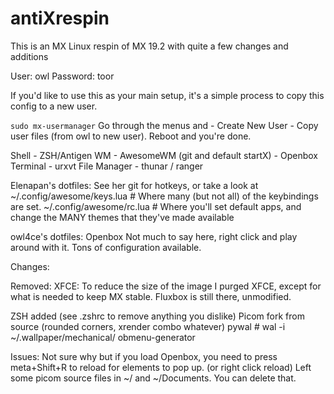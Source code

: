 # antiXrespin

This is an MX Linux respin of MX 19.2 with quite a few changes and additions

User: owl
Password: toor

If you'd like to use this as your main setup, it's a simple process to copy this config to a new user. 

``` sudo mx-usermanager ```
Go through the menus and - Create New User - Copy user files (from owl to new user).
Reboot and you're done.

Shell - ZSH/Antigen
WM - AwesomeWM (git and default startX) - Openbox
Terminal - urxvt
File Manager - thunar / ranger


Elenapan's dotfiles:
  See her git for hotkeys, or take a look at 
  ~/.config/awesome/keys.lua # Where many (but not all) of the keybindings are set.
  ~/.config/awesome/rc.lua # Where you'll set default apps, and change the MANY themes that they've made available

owl4ce's dotfiles: Openbox
  Not much to say here, right click and play around with it. Tons of configuration available.


Changes: 

Removed:
XFCE: To reduce the size of the image I purged XFCE, except for what is needed to keep MX stable. Fluxbox is still there, unmodified. 

ZSH added (see .zshrc to remove anything you dislike)
Picom fork from source (rounded corners, xrender combo whatever)
pywal # wal -i ~/.wallpaper/mechanical/ 
obmenu-generator

Issues:
  Not sure why but if you load Openbox, you need to press meta+Shift+R to reload for elements to pop up. (or right click reload)
  Left some picom source files in ~/ and ~/Documents. You can delete that.




